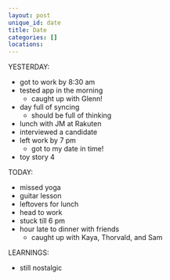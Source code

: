 ```yaml
---
layout: post
unique_id: date
title: Date
categories: []
locations: 
---
```


YESTERDAY:
* got to work by 8:30 am
* tested app in the morning
  * caught up with Glenn!
* day full of syncing
  * should be full of thinking
* lunch with JM at Rakuten
* interviewed a candidate
* left work by 7 pm
  * got to my date in time!
* toy story 4

TODAY:
* missed yoga
* guitar lesson
* leftovers for lunch
* head to work
* stuck till 6 pm
* hour late to dinner with friends
  * caught up with Kaya, Thorvald, and Sam

LEARNINGS:
* still nostalgic
